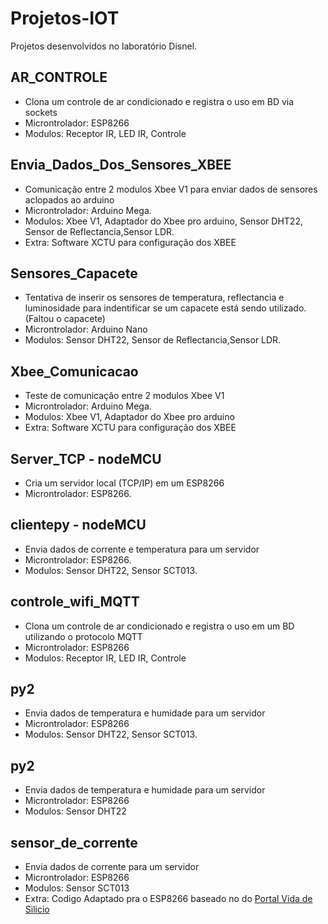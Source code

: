 # Projetos-IOT
  Projetos desenvolvidos no laboratório Disnel.
  
## AR_CONTROLE
  - Clona um controle de ar condicionado e registra o uso em BD via sockets
  - Microntrolador: ESP8266
  - Modulos: Receptor IR, LED IR, Controle
  
 ## Envia_Dados_Dos_Sensores_XBEE
  - Comunicação entre 2 modulos Xbee V1 para enviar dados de sensores aclopados ao arduino
  - Microntrolador: Arduino Mega.
  - Modulos: Xbee V1, Adaptador do Xbee pro arduino, Sensor DHT22, Sensor de Reflectancia,Sensor LDR.
  - Extra: Software XCTU para configuração dos XBEE
 
 ## Sensores_Capacete
  - Tentativa de inserir os sensores de temperatura, reflectancia e luminosidade para indentificar se um capacete está sendo utilizado.(Faltou o capacete)
  - Microntrolador: Arduino Nano
  - Modulos: Sensor DHT22, Sensor de Reflectancia,Sensor LDR.
 
 ## Xbee_Comunicacao
  - Teste de comunicação entre 2 modulos Xbee V1 
  - Microntrolador: Arduino Mega.
  - Modulos: Xbee V1, Adaptador do Xbee pro arduino
  - Extra: Software XCTU para configuração dos XBEE
  
## Server_TCP - nodeMCU
  - Cria um servidor local (TCP/IP) em um ESP8266 
  - Microntrolador: ESP8266.
 
 ## clientepy - nodeMCU
  - Envia dados de corrente e temperatura para um servidor 
  - Microntrolador: ESP8266.
  - Modulos: Sensor DHT22, Sensor SCT013.
  
  ## controle_wifi_MQTT
  - Clona um controle de ar condicionado e registra o uso em um BD utilizando o protocolo MQTT
  - Microntrolador: ESP8266
  - Modulos: Receptor IR, LED IR, Controle

 ## py2
  - Envia dados de temperatura e humidade para um servidor 
  - Microntrolador: ESP8266
  - Modulos: Sensor DHT22, Sensor SCT013.
  
## py2
  - Envia dados de temperatura e humidade para um servidor 
  - Microntrolador: ESP8266
  - Modulos: Sensor DHT22
  
## sensor_de_corrente
  - Envia dados de corrente para um servidor 
  - Microntrolador: ESP8266
  - Modulos: Sensor SCT013
  - Extra: Codigo Adaptado pra o ESP8266 baseado no do [Portal Vida de Silicio](https://portal.vidadesilicio.com.br/sct-013-sensor-de-corrente-alternada/)
